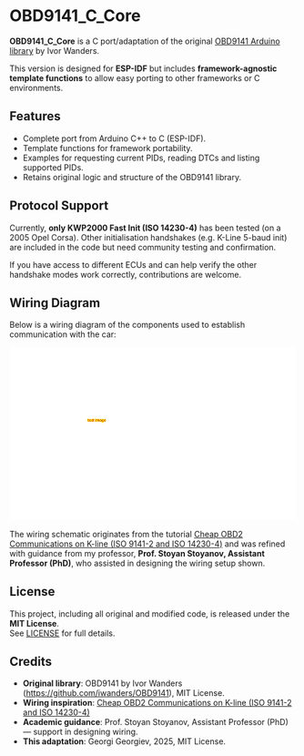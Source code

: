 # OBD9141_C_Core

**OBD9141_C_Core** is a C port/adaptation of the original [OBD9141 Arduino library](https://github.com/iwanders/OBD9141) by Ivor Wanders.  

This version is designed for **ESP-IDF** but includes **framework-agnostic template functions** to allow easy porting to other frameworks or C environments.

## Features

- Complete port from Arduino C++ to C (ESP-IDF).
- Template functions for framework portability.
- Examples for requesting current PIDs, reading DTCs and listing supported PIDs.
- Retains original logic and structure of the OBD9141 library.

## Protocol Support

Currently, **only KWP2000 Fast Init (ISO 14230-4)** has been tested (on a 2005 Opel Corsa). 
Other initialisation handshakes (e.g. K-Line 5-baud init) are included in the code but need community testing and confirmation.

If you have access to different ECUs and can help verify the other handshake modes work correctly, contributions are welcome.

## Wiring Diagram

Below is a wiring diagram of the components used to establish communication with the car:

![Wiring Diagram](docs/wiring_diagram.png)  

The wiring schematic originates from the tutorial [Cheap OBD2 Communications on K-line (ISO 9141-2 and ISO 14230-4)](https://www.instructables.com/Low-Cost-OBD2-Communications-on-K-line-ISO-9141-2-/) and was refined with guidance from my professor, **Prof. Stoyan Stoyanov, Assistant Professor (PhD)**, who assisted in designing the wiring setup shown.

## License

This project, including all original and modified code, is released under the **MIT License**.  
See [LICENSE](LICENSE.md) for full details.

## Credits

- **Original library**: OBD9141 by Ivor Wanders (https://github.com/iwanders/OBD9141), MIT License.  
- **Wiring inspiration**: [Cheap OBD2 Communications on K-line (ISO 9141-2 and ISO 14230-4)](https://www.instructables.com/Low-Cost-OBD2-Communications-on-K-line-ISO-9141-2-/)  
- **Academic guidance**: Prof. Stoyan Stoyanov, Assistant Professor (PhD) — support in designing wiring.  
- **This adaptation**: Georgi Georgiev, 2025, MIT License.
